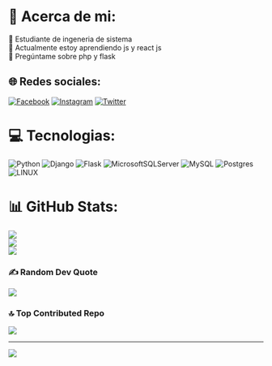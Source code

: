 # 💫 Acerca de mi:
🔭 Estudiante de ingeneria de sistema<br>🌱 Actualmente estoy aprendiendo js y react js<br>💬 Pregúntame sobre php y flask<br>


## 🌐 Redes sociales:
[![Facebook](https://img.shields.io/badge/Facebook-%231877F2.svg?logo=Facebook&logoColor=white)](https://facebook.com/huete.juan.58118774) [![Instagram](https://img.shields.io/badge/Instagram-%23E4405F.svg?logo=Instagram&logoColor=white)](https://instagram.com/juan_huete23) [![Twitter](https://img.shields.io/badge/Twitter-%231DA1F2.svg?logo=Twitter&logoColor=white)](https://twitter.com/Juan65010138) 

# 💻 Tecnologias:
![Python](https://img.shields.io/badge/python-3670A0?style=flat&logo=python&logoColor=ffdd54) ![Django](https://img.shields.io/badge/django-%23092E20.svg?style=flat&logo=django&logoColor=white) ![Flask](https://img.shields.io/badge/flask-%23000.svg?style=flat&logo=flask&logoColor=white) ![MicrosoftSQLServer](https://img.shields.io/badge/Microsoft%20SQL%20Sever-CC2927?style=flat&logo=microsoft%20sql%20server&logoColor=white) ![MySQL](https://img.shields.io/badge/mysql-%2300f.svg?style=flat&logo=mysql&logoColor=white) ![Postgres](https://img.shields.io/badge/postgres-%23316192.svg?style=flat&logo=postgresql&logoColor=white) ![LINUX](https://img.shields.io/badge/Linux-FCC624?style=flat&logo=linux&logoColor=black)
# 📊 GitHub Stats:
![](https://github-readme-stats.vercel.app/api?username=juanjose23&theme=dark&hide_border=false&include_all_commits=true&count_private=true)<br/>
![](https://github-readme-streak-stats.herokuapp.com/?user=juanjose23&theme=dark&hide_border=false)<br/>
![](https://github-readme-stats.vercel.app/api/top-langs/?username=juanjose23&theme=dark&hide_border=false&include_all_commits=true&count_private=true&layout=compact)

### ✍️ Random Dev Quote
![](https://quotes-github-readme.vercel.app/api?type=horizontal&theme=radical)

### 🔝 Top Contributed Repo
![](https://github-contributor-stats.vercel.app/api?username=juanjose23&limit=5&theme=dark&combine_all_yearly_contributions=true)



---
[![](https://visitcount.itsvg.in/api?id=juanjose23&label=Profile%20Views&pretty=false)](https://visitcount.itsvg.in)

<!-- Proudly created with GPRM ( https://gprm.itsvg.in ) -->
